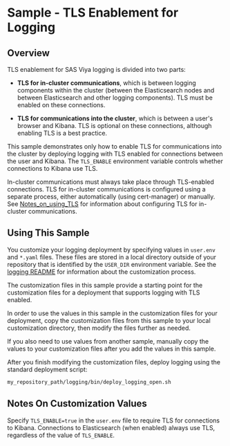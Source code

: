 # Sample - TLS Enablement for Logging

## Overview

TLS enablement for SAS Viya logging is divided into two parts:

- **TLS for in-cluster communications**, which is between logging components within
the cluster (between the Elasticsearch nodes and between Elasticsearch and other logging components). TLS must be enabled on these connections.

- **TLS for communications into the cluster**, which is between a user's 
browser and Kibana. TLS is optional on these connections, although enabling
TLS is a best practice.

This sample demonstrates only how to enable TLS for communications into the 
cluster by deploying logging with TLS enabled for connections between the 
user and Kibana. The `TLS_ENABLE` environment variable controls whether 
connections to Kibana use TLS.

In-cluster communications must always take place through TLS-enabled connections. TLS for in-cluster communications is configured using a separate process, 
either automatically (using cert-manager) or manually. See [Notes_on_using_TLS](../../../logging/Notes_on_using_TLS.md) for information about configuring TLS for 
in-cluster communications.


## Using This Sample

You customize your logging deployment by specifying values in `user.env` and `*.yaml` files. These files are stored in a local directory outside of your repository that is identified by the `USER_DIR` environment variable. See the 
[logging README](../../../logging/README.md#log_custom) for information about the customization process.

The customization files in this sample provide a starting point for the customization files for a deployment that supports logging with TLS enabled. 

In order to use the values in this sample in the customization files for your deployment, copy the customization files from this sample to your local customization directory, then modify the files further as needed.

If you also need to use values from another sample, manually copy the values to your customization files after you add the values in this sample. 

After you finish modifying the customization files, deploy logging using the standard deployment script:

```bash
my_repository_path/logging/bin/deploy_logging_open.sh
```
## Notes On Customization Values

Specify `TLS_ENABLE=true` in the `user.env` file to require TLS for connections to Kibana. Connections to Elasticsearch (when enabled) always use TLS, regardless of the value of `TLS_ENABLE`.



